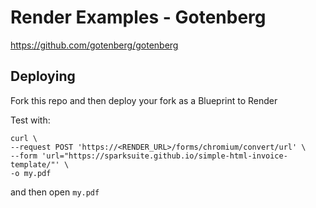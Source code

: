 # Render Examples - Gotenberg

https://github.com/gotenberg/gotenberg

## Deploying

Fork this repo and then deploy your fork as a Blueprint to Render

Test with:

```
curl \
--request POST 'https://<RENDER_URL>/forms/chromium/convert/url' \
--form 'url="https://sparksuite.github.io/simple-html-invoice-template/"' \
-o my.pdf
```

and then open `my.pdf`
